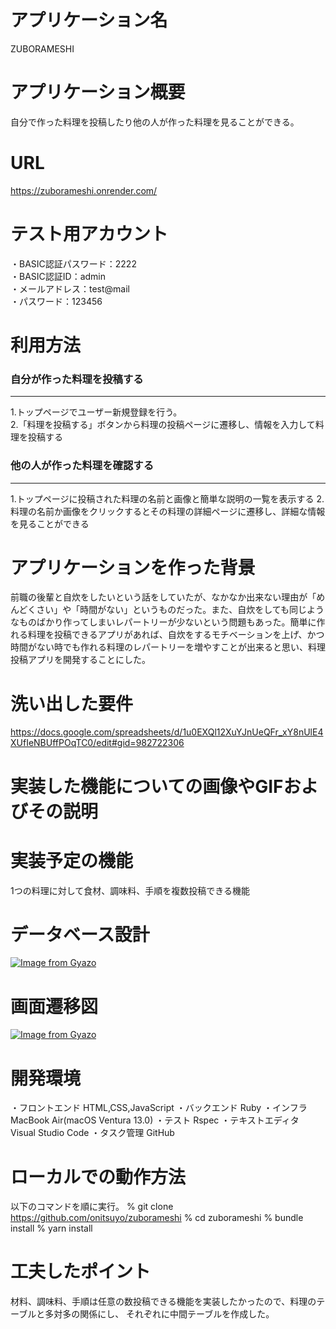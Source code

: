 # アプリケーション名
ZUBORAMESHI

# アプリケーション概要
自分で作った料理を投稿したり他の人が作った料理を見ることができる。

# URL
https://zuborameshi.onrender.com/

# テスト用アカウント
・BASIC認証パスワード：2222  
・BASIC認証ID：admin  
・メールアドレス：test@mail  
・パスワード：123456  

# 利用方法 
### 自分が作った料理を投稿する
------------------------
1.トップページでユーザー新規登録を行う。  
2.「料理を投稿する」ボタンから料理の投稿ページに遷移し、情報を入力して料理を投稿する

### 他の人が作った料理を確認する
-------------------------
1.トップページに投稿された料理の名前と画像と簡単な説明の一覧を表示する
2.料理の名前か画像をクリックするとその料理の詳細ページに遷移し、詳細な情報を見ることができる

# アプリケーションを作った背景
前職の後輩と自炊をしたいという話をしていたが、なかなか出来ない理由が「めんどくさい」や「時間がない」というものだった。また、自炊をしても同じようなものばかり作ってしまいレパートリーが少ないという問題もあった。簡単に作れる料理を投稿できるアプリがあれば、自炊をするモチベーションを上げ、かつ時間がない時でも作れる料理のレパートリーを増やすことが出来ると思い、料理投稿アプリを開発することにした。

# 洗い出した要件
https://docs.google.com/spreadsheets/d/1u0EXQl12XuYJnUeQFr_xY8nUlE4XUfIeNBUffPOqTC0/edit#gid=982722306

# 実装した機能についての画像やGIFおよびその説明

# 実装予定の機能
1つの料理に対して食材、調味料、手順を複数投稿できる機能

# データベース設計
[![Image from Gyazo](https://i.gyazo.com/3a8dd0540a1bee9c85d04db19370027b.png)](https://gyazo.com/3a8dd0540a1bee9c85d04db19370027b)

# 画面遷移図
[![Image from Gyazo](https://i.gyazo.com/969d0f797de066afc72b570cdb65817e.png)](https://gyazo.com/969d0f797de066afc72b570cdb65817e)

# 開発環境
・フロントエンド      HTML,CSS,JavaScript
・バックエンド       Ruby
・インフラ           MacBook Air(macOS Ventura 13.0)
・テスト             Rspec
・テキストエディタ    Visual Studio Code
・タスク管理         GitHub 

# ローカルでの動作方法
以下のコマンドを順に実行。
% git clone https://github.com/onitsuyo/zuborameshi
% cd zuborameshi
% bundle install
% yarn install

# 工夫したポイント
材料、調味料、手順は任意の数投稿できる機能を実装したかったので、料理のテーブルと多対多の関係にし、
それぞれに中間テーブルを作成した。


